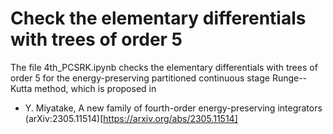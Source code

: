 # Check the elementary differentials with trees of order 5

The file 4th_PCSRK.ipynb checks the elementary differentials with trees of order 5 for the energy-preserving partitioned continuous stage Runge--Kutta method, which is proposed in 
+ Y. Miyatake, A new family of fourth-order energy-preserving integrators	(arXiv:2305.11514)[https://arxiv.org/abs/2305.11514]
